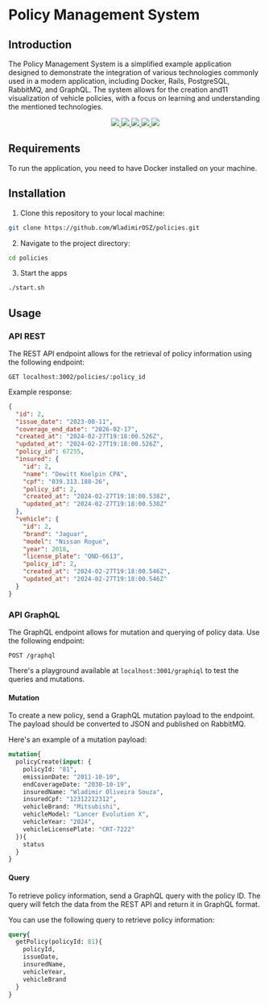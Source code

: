 # Policy Management System

## Introduction

The Policy Management System is a simplified example application designed to demonstrate the integration of various technologies commonly used in a modern application, including Docker, Rails, PostgreSQL, RabbitMQ, and GraphQL. The system allows for the creation and11 visualization of vehicle policies, with a focus on learning and understanding the mentioned technologies.

<p align="center">
  <a href="https://docs.docker.com/">
    <img src="https://img.shields.io/badge/docker-blue?style=for-the-badge&logo=docker&logoColor=white"/>
  </a>
  <a href="https://rubyonrails.org/">
    <img src="https://img.shields.io/badge/rails-%23CC0000.svg?style=for-the-badge&logo=ruby-on-rails&logoColor=white"/>
  </a>
  <a href="https://www.rabbitmq.com/">
    <img src="https://img.shields.io/badge/Rabbitmq-FF6600?style=for-the-badge&logo=rabbitmq&logoColor=white"/>
  </a>
  <a href="https://graphql.org/">
    <img src="https://img.shields.io/badge/-GraphQL-E10098?style=for-the-badge&logo=graphql&logoColor=white"/>
  </a>
  <a href="https://www.postgresql.org/docs/">
    <img src="https://img.shields.io/badge/postgres-%23316192.svg?style=for-the-badge&logo=postgresql&logoColor=white">
  </a>
</p>


## Requirements

To run the application, you need to have Docker installed on your machine.

## Installation

1. Clone this repository to your local machine:

```bash
git clone https://github.com/WladimirOSZ/policies.git
```

2. Navigate to the project directory:

```bash
cd policies
```

3. Start the apps

```bash
./start.sh
```


## Usage

### API REST

The REST API endpoint allows for the retrieval of policy information using the following endpoint:

```
GET localhost:3002/policies/:policy_id
```

Example response:

```json
{
  "id": 2,
  "issue_date": "2023-08-11",
  "coverage_end_date": "2026-02-17",
  "created_at": "2024-02-27T19:18:00.526Z",
  "updated_at": "2024-02-27T19:18:00.526Z",
  "policy_id": 67255,
  "insured": {
    "id": 2,
    "name": "Dewitt Koelpin CPA",
    "cpf": "039.313.188-26",
    "policy_id": 2,
    "created_at": "2024-02-27T19:18:00.538Z",
    "updated_at": "2024-02-27T19:18:00.538Z"
  },
  "vehicle": {
    "id": 2,
    "brand": "Jaguar",
    "model": "Nissan Rogue",
    "year": 2018,
    "license_plate": "QND-6613",
    "policy_id": 2,
    "created_at": "2024-02-27T19:18:00.546Z",
    "updated_at": "2024-02-27T19:18:00.546Z"
  }
}
```

### API GraphQL

The GraphQL endpoint allows for mutation and querying of policy data. Use the following endpoint:

```
POST /graphql
```

There's a playground available at `localhost:3001/graphiql` to test the queries and mutations.

#### Mutation

To create a new policy, send a GraphQL mutation payload to the endpoint. The payload should be converted to JSON and published on RabbitMQ.

Here's an example of a mutation payload:

```graphql
mutation{
  policyCreate(input: {
    policyId: "81",
    emissionDate: "2011-10-10",
    endCoverageDate: "2030-10-19",
    insuredName: "Wladimir Oliveira Souza",
    insuredCpf: "12312212312",
    vehicleBrand: "Mitsubishi",
    vehicleModel: "Lancer Evolution X",
    vehicleYear: "2024",
    vehicleLicensePlate: "CRT-7222"
  }){
    status
  }
}

```


#### Query

To retrieve policy information, send a GraphQL query with the policy ID. The query will fetch the data from the REST API and return it in GraphQL format.

You can use the following query to retrieve policy information:

```graphql
query{
  getPolicy(policyId: 81){
    policyId,
    issueDate,
    insuredName,
    vehicleYear,
    vehicleBrand
  }
}
```

